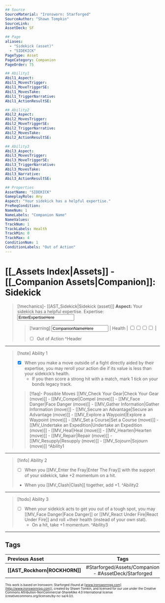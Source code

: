 ```yaml
---
## Source
SourceMaterial: "Ironsworn: Starforged"
SourceAuthor: "Shawn Tompkin"
SourceLink: 
AssetDeck: SF

## Page
aliases:
  - "Sidekick (asset)"
  - "SIDEKICK"
PageType: Asset
PageCategory: Companion
PageOrder: 75

## Ability1
Abil1_Aspect:
Abil1_MovesTrigger:
Abil1_MoveTriggerSE:
Abil1_MovesTake:
Abil1_TriggerNarrative:
Abil1_ActionResultSE:

## Ability2
Abil2_Aspect:
Abil2_MovesTrigger:
Abil2_MoveTriggerSE:
Abil2_TriggerNarrative:
Abil2_MovesTake:
Abil2_ActionResultSE:

## Ability3
Abil3_Aspect:
Abil3_MovesTrigger:
Abil3_MoveTriggerSE:
Abil3_TriggerNarrative:
Abil3_MovesTake:
Abil3_Narrative:
Abil3_ActionResultSE:

## Properties
AssetName: "SIDEKICK"
GameplayRole: Any
Aspect: "Your sidekick has a helpful expertise."
PreReqCondition:
NameNum: 1
NameLabels: "Companion Name"
NameValues:
TrackNum: 1
TrackLabels: Health
TrackMin: 0
TrackMax: 4
ConditionNum: 1
ConditionLabels: "Out of Action"
---
```

# [[_Assets Index|Assets]] - [[_Companion Assets|Companion]]: Sidekick
> [!mechanics]- [[AST_Sidekick|Sidekick (asset)]]
> **Aspect:** Your sidekick has a helpful expertise. 
> Expertise: <input type=texbox value="EnterExpertiseHere">
> > [!warning] <input type=texbox value="CompanionNameHere"> | Health | <input type="checkbox" /><input type="checkbox" /><input type="checkbox" /><input type="checkbox" /> |
> > - [ ] Out of Action ^Header
___
> [!note] Ability 1
> - [x] When you make a move outside of a fight directly aided by their expertise, you may reroll your action die if its value is less than your sidekick’s health. 
> 	- If you then score a strong hit with a match, mark 1 tick on your bonds legacy track.
> > [!faq]- Possible Moves
> > [[MV_Check Your Gear|Check Your Gear (move)]] - [[MV_Compel|Compel (move)]] - [[MV_Face Danger|Face Danger (move)]] - [[MV_Gather Information|Gather Information (move)]] - [[MV_Secure an Advantage|Secure an Advantage (move)]] - [[MV_Explore a Waypoint|Explore a Waypoint (move)]] - [[MV_Set a Course|Set a Course (move)]] - [[MV_Undertake an Expedition|Undertake an Expedition (move)]] - [[MV_Heal|Heal (move)]] - [[MV_Hearten|Hearten (move)]] - [[MV_Repair|Repair (move)]] - [[MV_Resupply|Resupply (move)]] - [[MV_Sojourn|Sojourn (move)]] ^Ability1
___
> [!info] Ability 2
> - [ ] When you [[MV_Enter the Fray|Enter The Fray]] with the support of your sidekick, take +2 momentum on a hit. 
> - When you [[MV_Clash|Clash]] together, add +1. ^Ability2
___
> [!todo] Ability 3
> - [ ] When your sidekick acts to get you out of a tough spot, you may [[MV_Face Danger|Face Danger]] or [[MV_React Under Fire|React Under Fire]] and roll +their health (instead of your own stat).
> 	- On a hit, take +1 momentum. ^Ability3
___

## Tags
| Previous Asset | Tags | Next Asset |
| :--- | :---: | ---: |
| **[[AST_Rockhorn\|ROCKHORN]]** | #Starforged/Assets/Companion - #AssetDeck/Starforged | **[[AST_Sprite\|SPRITE]]** |

<font size=-2>This work is based on Ironsworn: Starforged (found at [www.ironswornrpg.com](http://www.ironswornrpg.com)), created by Shawn Tomkin, and licensed for our use under the Creative Commons Attribution-NonCommercial-ShareAlike 4.0 International license  (creativecommons.org/licenses/by-nc-sa/4.0/).</font>